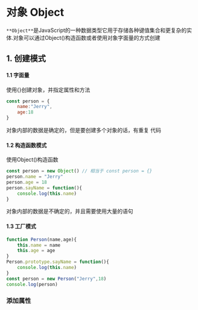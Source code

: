 # 对象 Object

`**Object**`是JavaScript的一种数据类型它用于存储各种键值集合和更复杂的实体.对象可以通过Object()构造函数或者使用对象字面量的方式创建
## 1. 创建模式
#### 1.1 字面量
使用{}创建对象，并指定属性和方法
```js
const person = {
    name:"Jerry",
    age:18
}
```
对象内部的数据是确定的，但是要创建多个对象的话，有重复 代码
#### 1.2 构造函数模式
使用Object()构造函数
```js
const person = new Object() // 相当于 const person = {}
person.name = "Jerry"
person.age = 18
person.sayName = function(){
    console.log(this.name)
}
```
对象内部的数据是不确定的，并且需要使用大量的语句
#### 1.3 工厂模式
```js
function Person(name,age){
    this.name = name
    this.age = age
}
Person.prototype.sayName = function(){
    console.log(this.name)
}
const person = new Person("Jerry",18)
console.log(person)
```
### 添加属性
```js

```
